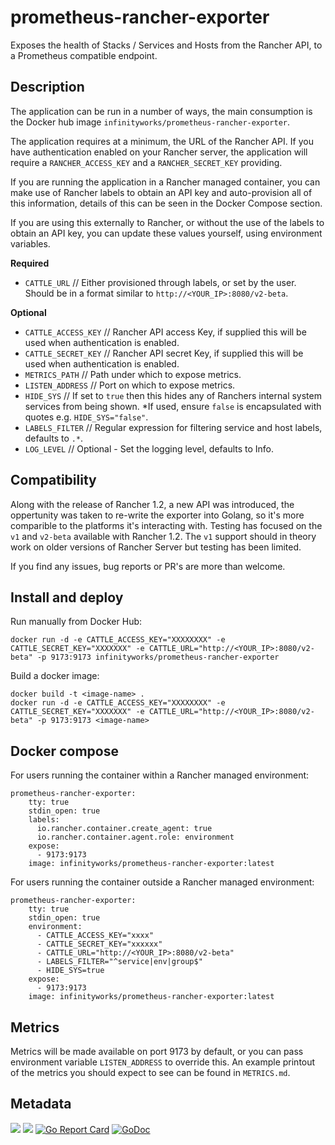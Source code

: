 # prometheus-rancher-exporter

Exposes the health of Stacks / Services and Hosts from the Rancher API, to a Prometheus compatible endpoint.


## Description

The application can be run in a number of ways, the main consumption is the Docker hub image `infinityworks/prometheus-rancher-exporter`.

The application requires at a minimum, the URL of the Rancher API. If you have authentication enabled on your Rancher server, the application will require a `RANCHER_ACCESS_KEY` and a `RANCHER_SECRET_KEY` providing.

If you are running the application in a Rancher managed container, you can make use of Rancher labels  to obtain an API key and auto-provision all of this information, details of this can be seen in the Docker Compose section.

If you are using this externally to Rancher, or without the use of the labels to obtain an API key, you can update these values yourself, using environment variables.

**Required**
* `CATTLE_URL` // Either provisioned through labels, or set by the user. Should be in a format similar to `http://<YOUR_IP>:8080/v2-beta`.

**Optional**
* `CATTLE_ACCESS_KEY`   // Rancher API access Key, if supplied this will be used when authentication is enabled.
* `CATTLE_SECRET_KEY`   // Rancher API secret Key, if supplied this will be used when authentication is enabled.
* `METRICS_PATH`        // Path under which to expose metrics.
* `LISTEN_ADDRESS`      // Port on which to expose metrics.
* `HIDE_SYS`            // If set to `true` then this hides any of Ranchers internal system services from being shown. *If used, ensure `false` is encapsulated with quotes e.g. `HIDE_SYS="false"`.
* `LABELS_FILTER`       // Regular expression for filtering service and host labels, defaults to `.*`.
*	`LOG_LEVEL`           // Optional - Set the logging level, defaults to Info.

## Compatibility

Along with the release of Rancher 1.2, a new API was introduced, the oppertunity was taken to re-write the exporter into Golang, so it's more comparible to the platforms it's interacting with. 
Testing has focused on the `v1` and `v2-beta` available with Rancher 1.2.  The `v1` support should in theory work on older versions of Rancher Server but testing has been limited.

If you find any issues, bug reports or PR's are more than welcome.

## Install and deploy

Run manually from Docker Hub:
```
docker run -d -e CATTLE_ACCESS_KEY="XXXXXXXX" -e CATTLE_SECRET_KEY="XXXXXXX" -e CATTLE_URL="http://<YOUR_IP>:8080/v2-beta" -p 9173:9173 infinityworks/prometheus-rancher-exporter
```

Build a docker image:
```
docker build -t <image-name> .
docker run -d -e CATTLE_ACCESS_KEY="XXXXXXXX" -e CATTLE_SECRET_KEY="XXXXXXX" -e CATTLE_URL="http://<YOUR_IP>:8080/v2-beta" -p 9173:9173 <image-name>
```

## Docker compose

For users running the container within a Rancher managed environment:
```
prometheus-rancher-exporter:
    tty: true
    stdin_open: true
    labels:
      io.rancher.container.create_agent: true
      io.rancher.container.agent.role: environment
    expose:
      - 9173:9173
    image: infinityworks/prometheus-rancher-exporter:latest
```

For users running the container outside a Rancher managed environment:
```
prometheus-rancher-exporter:
    tty: true
    stdin_open: true
    environment:
      - CATTLE_ACCESS_KEY="xxxx"
      - CATTLE_SECRET_KEY="xxxxxx"
      - CATTLE_URL="http://<YOUR_IP>:8080/v2-beta"
      - LABELS_FILTER="^service|env|group$"
      - HIDE_SYS=true
    expose:
      - 9173:9173
    image: infinityworks/prometheus-rancher-exporter:latest
```


## Metrics

Metrics will be made available on port 9173 by default, or you can pass environment variable ```LISTEN_ADDRESS``` to override this.
An example printout of the metrics you should expect to see can be found in `METRICS.md`.


## Metadata
[![](https://images.microbadger.com/badges/version/infinityworks/prometheus-rancher-exporter.svg)](http://microbadger.com/images/infinityworks/prometheus-rancher-exporter "Get your own version badge on microbadger.com") [![](https://images.microbadger.com/badges/image/infinityworks/prometheus-rancher-exporter.svg)](http://microbadger.com/images/infinityworks/prometheus-rancher-exporter "Get your own image badge on microbadger.com")
[![Go Report Card](https://goreportcard.com/badge/github.com/infinityworks/prometheus-rancher-exporter)](https://goreportcard.com/report/github.com/infinityworks/prometheus-rancher-exporter)
[![GoDoc](https://godoc.org/github.com/infinityworks/prometheus-rancher-exporter?status.svg)](https://godoc.org/github.com/infinityworks/prometheus-rancher-exporter)
